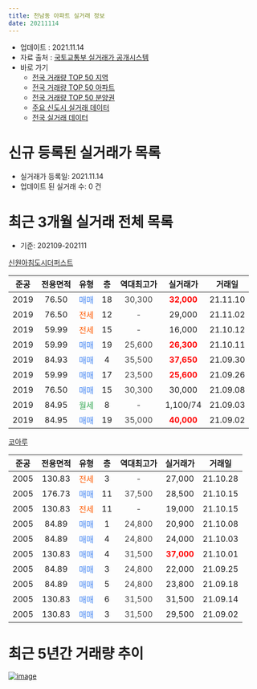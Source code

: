 ```yaml
---
title: 천남동 아파트 실거래 정보
date: 20211114
---
```


* 업데이트 : 2021.11.14
* 자료 출처 : [국토교통부 실거래가 공개시스템](http://rt.molit.go.kr)
* 바로 가기
    * [전국 거래량 TOP 50 지역](https://apt-info.github.io/apt-trade-info/tr)
    * [전국 거래량 TOP 50 아파트](https://apt-info.github.io/apt-trade-info/ta)
    * [전국 거래량 TOP 50 분양권](https://apt-info.github.io/apt-trade-info/tb)
    * [주요 신도시 실거래 데이터](https://apt-info.github.io/apt-trade-info/newtown)
    * [전국 실거래 데이터](https://apt-info.github.io/apt-trade-info/all)



<script async src="https://pagead2.googlesyndication.com/pagead/js/adsbygoogle.js"></script>
<!-- 기본광고 -->
<ins class="adsbygoogle"
     style="display:block"
     data-ad-client="ca-pub-1142216861245946"
     data-ad-slot="4805727019"
     data-ad-format="auto"
     data-full-width-responsive="true"></ins>
<script>
     (adsbygoogle = window.adsbygoogle || []).push({});
</script>


# 신규 등록된 실거래가 목록

* 실거래가 등록일: 2021.11.14
* 업데이트 된 실거래 수: 0 건




<script async src="https://pagead2.googlesyndication.com/pagead/js/adsbygoogle.js"></script>
<!-- 기본광고 -->
<ins class="adsbygoogle"
     style="display:block"
     data-ad-client="ca-pub-1142216861245946"
     data-ad-slot="4805727019"
     data-ad-format="auto"
     data-full-width-responsive="true"></ins>
<script>
     (adsbygoogle = window.adsbygoogle || []).push({});
</script>


# 최근 3개월 실거래 전체 목록
* 기준: 202109-202111


[신원아침도시더퍼스트](https://search.naver.com/search.naver?query=%EC%8B%A0%EC%9B%90%EC%95%84%EC%B9%A8%EB%8F%84%EC%8B%9C%EB%8D%94%ED%8D%BC%EC%8A%A4%ED%8A%B8)

|준공|전용면적|유형|층|역대최고가|실거래가|거래일|
|:---:|:---:|:---:|:---:|:---:|:---:|:---:|
|2019|76.50|<span style="color:#4285F3">매매</span>|18|<span style="color:#444444">30,300</span>|<b><span style="color:#FF0000">32,000</span></b>|21.11.10|
|2019|76.50|<span style="color:#FF5A00">전세</span>|12|<span style="color:#444444">-</span>|29,000|21.11.02|
|2019|59.99|<span style="color:#FF5A00">전세</span>|15|<span style="color:#444444">-</span>|16,000|21.10.12|
|2019|59.99|<span style="color:#4285F3">매매</span>|19|<span style="color:#444444">25,600</span>|<b><span style="color:#FF0000">26,300</span></b>|21.10.11|
|2019|84.93|<span style="color:#4285F3">매매</span>|4|<span style="color:#444444">35,500</span>|<b><span style="color:#FF0000">37,650</span></b>|21.09.30|
|2019|59.99|<span style="color:#4285F3">매매</span>|17|<span style="color:#444444">23,500</span>|<b><span style="color:#FF0000">25,600</span></b>|21.09.26|
|2019|76.50|<span style="color:#4285F3">매매</span>|15|<span style="color:#444444">30,300</span>|30,000|21.09.08|
|2019|84.95|<span style="color:#34A853">월세</span>|8|<span style="color:#444444">-</span>|1,100/74|21.09.03|
|2019|84.95|<span style="color:#4285F3">매매</span>|19|<span style="color:#444444">35,000</span>|<b><span style="color:#FF0000">40,000</span></b>|21.09.02|

[코아루](https://search.naver.com/search.naver?query=%EC%BD%94%EC%95%84%EB%A3%A8)

|준공|전용면적|유형|층|역대최고가|실거래가|거래일|
|:---:|:---:|:---:|:---:|:---:|:---:|:---:|
|2005|130.83|<span style="color:#FF5A00">전세</span>|3|<span style="color:#444444">-</span>|27,000|21.10.28|
|2005|176.73|<span style="color:#4285F3">매매</span>|11|<span style="color:#444444">37,500</span>|28,500|21.10.15|
|2005|130.83|<span style="color:#FF5A00">전세</span>|11|<span style="color:#444444">-</span>|19,000|21.10.15|
|2005|84.89|<span style="color:#4285F3">매매</span>|1|<span style="color:#444444">24,800</span>|20,900|21.10.08|
|2005|84.89|<span style="color:#4285F3">매매</span>|4|<span style="color:#444444">24,800</span>|24,000|21.10.03|
|2005|130.83|<span style="color:#4285F3">매매</span>|4|<span style="color:#444444">31,500</span>|<b><span style="color:#FF0000">37,000</span></b>|21.10.01|
|2005|84.89|<span style="color:#4285F3">매매</span>|3|<span style="color:#444444">24,800</span>|22,000|21.09.25|
|2005|84.89|<span style="color:#4285F3">매매</span>|5|<span style="color:#444444">24,800</span>|23,800|21.09.18|
|2005|130.83|<span style="color:#4285F3">매매</span>|6|<span style="color:#444444">31,500</span>|31,500|21.09.14|
|2005|130.83|<span style="color:#4285F3">매매</span>|3|<span style="color:#444444">31,500</span>|29,500|21.09.02|



<script async src="https://pagead2.googlesyndication.com/pagead/js/adsbygoogle.js"></script>
<!-- 기본광고 -->
<ins class="adsbygoogle"
     style="display:block"
     data-ad-client="ca-pub-1142216861245946"
     data-ad-slot="4805727019"
     data-ad-format="auto"
     data-full-width-responsive="true"></ins>
<script>
     (adsbygoogle = window.adsbygoogle || []).push({});
</script>


# 최근 5년간 거래량 추이


<div style="width:100%;">
    <canvas id="deal_progress" height="200"></canvas>
</div>

<script>
new Chart(document.getElementById("deal_progress"), {
    type: 'line',
    data: {
        labels: ['16.01','16.02','16.03','16.04','16.05','16.06','16.07','16.08','16.09','16.10','16.11','16.12','17.01','17.02','17.03','17.04','17.05','17.06','17.07','17.08','17.09','17.10','17.11','17.12','18.01','18.02','18.03','18.04','18.05','18.06','18.07','18.08','18.09','18.10','18.11','18.12','19.01','19.02','19.03','19.04','19.05','19.06','19.07','19.08','19.09','19.10','19.11','19.12','20.01','20.02','20.03','20.04','20.05','20.06','20.07','20.08','20.09','20.10','20.11','20.12','21.01','21.02','21.03','21.04','21.05','21.06','21.07','21.08','21.09','21.10','21.11'],
        datasets: [{
            label: '매매/분양권',
            data: [1,2,2,2,1,1,3,1,3,1,14,4,1,3,0,1,1,1,1,2,5,1,2,1,2,2,5,5,2,1,0,6,5,2,5,5,5,10,4,13,14,1,4,3,4,4,2,5,19,71,15,4,6,6,16,2,10,9,4,4,3,5,7,5,4,6,5,7,8,5,1],
            borderColor: "rgba(66, 133, 243, 1)",
            backgroundColor: "rgba(66, 133, 243, 0.05)",
            borderWidth: 1,
            pointRadius: 0,
            fill: false,
            lineTension: 0
        },{
            label: '전/월세',
            data: [1,1,1,1,0,1,0,1,0,0,0,1,1,1,1,0,0,1,0,2,2,0,0,0,1,2,1,0,2,2,1,0,0,1,0,0,3,4,4,8,15,10,9,6,5,2,2,2,2,3,3,0,1,2,1,0,1,2,0,1,1,1,1,3,0,5,1,3,1,3,1],
            borderColor: "rgba(255, 90, 0, 1)",
            backgroundColor: "rgba(255, 90, 0, 0.05)",
            borderWidth: 1,
            pointRadius: 0,
            fill: false,
            lineTension: 0
        },{
            label: '합계',
            data: [2,3,3,3,1,2,3,2,3,1,14,5,2,4,1,1,1,2,1,4,7,1,2,1,3,4,6,5,4,3,1,6,5,3,5,5,8,14,8,21,29,11,13,9,9,6,4,7,21,74,18,4,7,8,17,2,11,11,4,5,4,6,8,8,4,11,6,10,9,8,2],
            borderColor: "rgba(0, 0, 0, 1)",
            backgroundColor: "rgba(0, 0, 0, 0.03)",
            borderWidth: 0.1,
            pointRadius: 0,
            fill: true,
            lineTension: 0
        }
        ]
    },
    options: {
        responsive: true,
        title: {
            display: false
        },
        tooltips: {
            mode: 'index',
            intersect: false
        },
        hover: {
            mode: 'nearest',
            intersect: true
        },
        scales: {
            xAxes: [{
                display: true,
                scaleLabel: {
                    display: true,
                    labelString: '년/월'
                }
            }],
            yAxes: [{
                display: true,
                ticks: {
                    suggestedMin: 0,
                },
                scaleLabel: {
                    display: true,
                    labelString: '실거래 수'
                }
            }]
        }
    }
});

</script>


[![image](https://apt-info.github.io/images/2020-01-03-apt-trade-info/1024x500.png)](https://play.google.com/store/apps/details?id=com.aptinfo.apttradeinfo)

